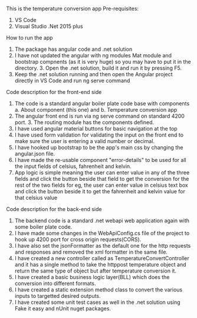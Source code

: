 This is the temperature conversion app
Pre-requisites:
1. VS Code
2. Visual Studio .Net 2015 plus

How to run the app
1. The package has angular code and .net solution
2. I have not updated the angular with ng modules Mat module and bootstrap compnents (as it is very huge) so you may have to put it in the directory. 3. Open the .net solution, build it and run it by pressing F5.
4. Keep the .net solution running and then open the Angular project directly in VS Code and run ng serve command

Code description for the front-end side
1. The code is a standard angular boiler plate code base with components
  a. About component (this one) and
  b. Temperature conversion app
2. The angular front end is run via ng serve command on standard 4200 port. 3. The routing module has the components defined.
4. I have used angular material buttons for basic navigation at the top
5. I have used form validation for validating the input on the front end to make sure the user is entering a valid number or decimal.
6. I have hooked up bootstrap to be the app's main css by changing the angular.json file.
7. I have made the re-usable component "error-details" to be used for all the input fields of celsius, fahrenheit and kelvin.
8. App logic is simple meaning the user can enter value in any of the three fields and click the button beside that field to get the conversion for the rest of the two fields
   for eg, the user can enter value in celsius text box and click the button beside it to get the fahrenheit and kelvin value for that celsius value

Code description for the back-end side
1. The backend code is a standard .net webapi web application again with some boiler plate code.
2. I have made some changes in the WebApiConfig.cs file of the project to hook up 4200 port for cross origin requests(CORS).
3. I have also set the jsonFormatter as the default one for the http requests and responses and removed the xml formatter in the same file.
4. I have created a new controller called as TemperatureConvertController and it has a single method to take the httppost temperature object and return the same type of object but after temperature conversion it.
5. I have created a basic business logic layer(BLL) which does the conversion into different formats.
6. I have created a static extension method class to convert the various inputs to targetted desired outputs.
7. I have created some unit test cases as well in the .net solution using Fake it easy and nUnit nuget packages.
